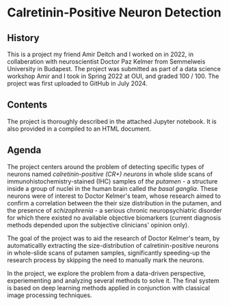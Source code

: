 # Calretinin-Positive Neuron Detection

## History

This is a project my friend Amir Deitch and I worked on in 2022, in collaberation with neuroscientist Doctor Paz Kelmer from Semmelweis University in Budapest. The project was submitted as part of a data science workshop Amir and I took in Spring 2022 at OUI, and graded 100 / 100. The project was first uploaded to GitHub in July 2024.

## Contents

The project is thoroughly described in the attached Jupyter notebook. It is also provided in a compiled to an HTML document.

## Agenda

The project centers around the problem of detecting specific types of neurons named _calretinin-positive (CR+) neurons_ in whole slide scans of immunohistochemistry-stained (IHC) samples of _the putamen_ - a structure inside a group of nuclei in the human brain called _the basal ganglia_. These neurons were of interest to Doctor Kelmer's team, whose research aimed to confirm a correlation between the their size distribution in the putamen, and the presence of _schizophrenia_ - a serious chronic neuropsychiatric disorder for which there existed no available objective biomarkers (current diagnosis methods depended upon the subjective clinicians' opinion only).

The goal of the project was to aid the research of Doctor Kelmer's team, by automaticallly extracting the size-distribution of calretinin-positive neurons in whole-slide scans of putamen samples, significantly speeding-up the research process by skipping the need to manually mark the neurons.

In the project, we explore the problem from a data-driven perspective, experiementing and analyzing several methods to solve it. The final system is based on deep learning methods applied in conjunction with classical image processing techniques.
